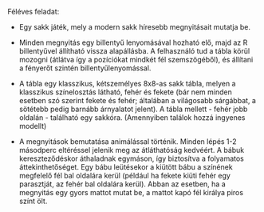 Féléves feladat:
- Egy sakk játék, mely a modern sakk híresebb megnyitásait mutatja be.
 
- Minden megnyitás egy billentyű lenyomásával hozható elő, majd az R billentyűvel állítható vissza alapállásba.
  A felhasználó tud a tábla körül mozogni (átlátva így a pozíciókat mindkét fél szemszögéből), és állítani a fényerőt szintén billentyűlenyomással.

- A tábla egy klasszikus, kétszemélyes 8x8-as sakk tábla, melyen a klasszikus színelosztás látható, fehér és fekete (bár nem minden esetben szó szerint fekete és fehér; általában a világosabb sárgábbat, a sötétebb pedig barnább árnyalatot jelent).
  A tábla mellett - fehér jobb oldalán - található egy sakkóra. (Amennyiben találok hozzá ingyenes modellt)

- A megnyitások bemutatása animálással történik. 
  Minden lépés 1-2 másodperc eltéréssel jelenik meg az átláthatóság kedvéért. 
  A bábuk kereszteződéskor áthaladnak egymáson, így biztosítva a folyamatos áttekinthetőséget.
  Egy bábu leütésekor a kiütött bábu a színének megfelelő fél bal oldalára kerül (például ha fekete kiüti fehér egy parasztját, az fehér bal oldalára kerül).
  Abban az esetben, ha a megnyitás egy gyors mattot mutat be, a mattot kapó fél királya piros színt ölt.


